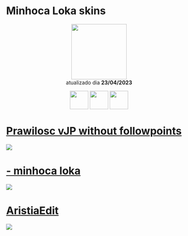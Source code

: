 # Minhoca Loka skins

<p align="center">
   <a href="https://osu.ppy.sh/users/10651184">
    <img src="https://a.ppy.sh/10651184"
         width="150"
         height="150">
   </a>
<br>
  atualizado dia
  <b> 23/04/2023 </b>
</p>
   <p align="center">
   <a href="https://twitter.com/minhocaloka_">
  <img src="https://i.imgur.com/PUQ5uWf.png" 
       width="50" 
       height="50"></a>
     <a href="https://www.twitch.tv/minhocalokaosu">
  <img src="https://i.imgur.com/HM030lk.png" 
       width="50" 
       height="50"></a>
  <a href="https://www.youtube.com/channel/UCJTkTnR7Su5ZDd3wKFEdwtw">
  <img src="https://i.imgur.com/YWbDUUy.png" 
       width="50" 
       height="50"></a>
<br>
   </p>
   
# [Prawilosc vJP without followpoints](https://github.com/Yumiih/Skins/raw/main/minhocaloka/Prawilosc_vJP_without_followpoints.osk)
[![](https://osu.ppy.sh/ss/18574376/cb12)](https://github.com/Yumiih/Skins/raw/main/minhocaloka/Prawilosc_vJP_without_followpoints.osk)

# [- minhoca loka](https://github.com/Yumiih/Skins/blob/main/minhocaloka/-_minhoca_loka.osk)
[![](https://osu.ppy.sh/ss/18574364/8009)](https://github.com/Yumiih/Skins/blob/main/minhocaloka/-_minhoca_loka.osk)

# [AristiaEdit](https://github.com/Yumiih/Skins/raw/main/minhocaloka/-_AristiaEdittrail_laranja.osk)
[![](https://osu.ppy.sh/ss/18574338/fd0a)](https://github.com/Yumiih/Skins/raw/main/minhocaloka/-_AristiaEdittrail_laranja.osk)
